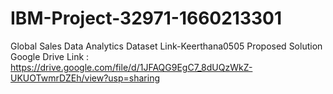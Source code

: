 # IBM-Project-32971-1660213301
Global Sales Data Analytics
Dataset Link-Keerthana0505
Proposed Solution Google Drive Link : https://drive.google.com/file/d/1JFAQG9EgC7_8dUQzWkZ-UKUOTwmrDZEh/view?usp=sharing
